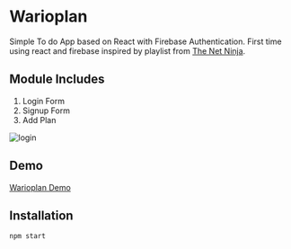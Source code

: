 # Warioplan
Simple To do App based on React with Firebase Authentication. First time using react and firebase inspired by playlist from [The Net Ninja](https://www.youtube.com/playlist?list=PL4cUxeGkcC9iWstfXntcj8f-dFZ4UtlN3).

## Module Includes
1. Login Form
2. Signup Form
3. Add Plan

![login](https://user-images.githubusercontent.com/9845801/53386844-86ce2a00-39b6-11e9-9c6a-2974e8090302.png)

## Demo
[Warioplan Demo](https://mbokdjah-warioplan.firebaseapp.com/)

## Installation
```npm start```

